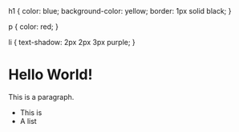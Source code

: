 <!-- CSS media query on a link element -->
<html>
<head>
h1 {
  color: blue;
  background-color: yellow;
  border: 1px solid black;
}

p {
  color: red;
}

li {
  text-shadow: 2px 2px 3px purple;
}
</head>
<h1>Hello World!</h1>

<p>This is a paragraph.</p>

<ul>
  <li>This is</li>
  <li>A list</li>
</ul>

</html>

